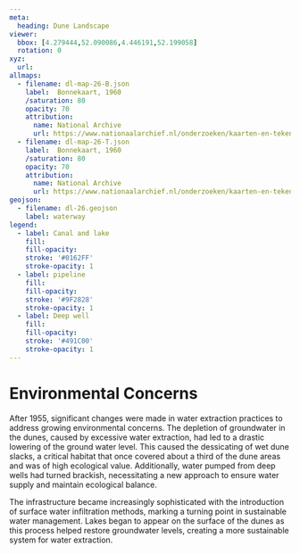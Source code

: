 ```yaml
---
meta:
  heading: Dune Landscape
viewer:
  bbox: [4.279444,52.090086,4.446191,52.199058]
  rotation: 0
xyz:
  url:
allmaps: 
  - filename: dl-map-26-B.json
    label: 	Bonnekaart, 1960
    /saturation: 80
    opacity: 70
    attribution:
      name: National Archive
      url: https://www.nationaalarchief.nl/onderzoeken/kaarten-en-tekeningen/topografie-en-infrastructuur     
  - filename: dl-map-26-T.json
    label: 	Bonnekaart, 1960
    /saturation: 80
    opacity: 70
    attribution:
      name: National Archive
      url: https://www.nationaalarchief.nl/onderzoeken/kaarten-en-tekeningen/topografie-en-infrastructuur     
geojson:
  - filename: dl-26.geojson
    label: waterway
legend:
  - label: Canal and lake
    fill: 
    fill-opacity: 
    stroke: '#0162FF'
    stroke-opacity: 1
  - label: pipeline
    fill: 
    fill-opacity: 
    stroke: '#9F2828'
    stroke-opacity: 1
  - label: Deep well
    fill: 
    fill-opacity: 
    stroke: '#491C00'
    stroke-opacity: 1
---
```


# Environmental Concerns

After 1955, significant changes were made in water extraction practices to address growing environmental concerns. The depletion of groundwater in the dunes, caused by excessive water extraction, had led to a drastic lowering of the ground water level. This caused the dessicating of wet dune slacks, a critical habitat that once covered about a third of the dune areas and was of high ecological value. Additionally, water pumped from deep wells had turned brackish, necessitating a new approach to ensure water supply and maintain ecological balance.

The infrastructure became increasingly sophisticated with the introduction of surface water infiltration methods, marking a turning point in sustainable water management. Lakes began to appear on the surface of the dunes as this process helped restore groundwater levels, creating a more sustainable system for water extraction.